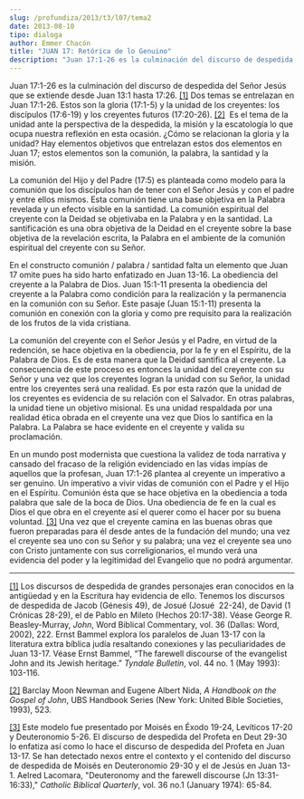 ```yaml
---
slug: /profundiza/2013/t3/l07/tema2
date: 2013-08-10
tipo: dialoga
author: Emmer Chacón
title: "JUAN 17: Retórica de lo Genuino"
description: "Juan 17:1-26 es la culminación del discurso de despedida del Señor Jesús que se  extiende desde Juan 13:1 hasta 17:26. Dos temas se entrelazan en Juan 17:1-26.  Estos son la gloria (17:1-5) y la unidad de los creyentes: los discípulos  (17:6-19) y los creyentes futuros (17:20-..."
---
```


Juan 17:1-26 es la culminación del discurso de despedida del Señor Jesús que se extiende desde Juan 13:1 hasta 17:26. [[1]](#_ftn1 "") Dos temas se entrelazan en Juan 17:1-26. Estos son la gloria (17:1-5) y la unidad de los creyentes: los discípulos (17:6-19) y los creyentes futuros (17:20-26). [[2]](#_ftn2 "")  Es el tema de la unidad ante la perspectiva de la despedida, la misión y la escatología lo que ocupa nuestra reflexión en esta ocasión. ¿Cómo se relacionan la gloria y la unidad? Hay elementos objetivos que entrelazan estos dos elementos en Juan 17; estos elementos son la comunión, la palabra, la santidad y la misión.

La comunión del Hijo y del Padre (17:5) es planteada como modelo para la comunión que los discípulos han de tener con el Señor Jesús y con el padre y entre ellos mismos. Esta comunión tiene una base objetiva en la Palabra revelada y un efecto visible en la santidad. La comunión espiritual del creyente con la Deidad se objetivaba en la Palabra y en la santidad. La santificación es una obra objetiva de la Deidad en el creyente sobre la base objetiva de la revelación escrita, la Palabra en el ambiente de la comunión espiritual del creyente con su Señor.

En el constructo comunión / palabra / santidad falta un elemento que Juan 17 omite pues ha sido harto enfatizado en Juan 13-16. La obediencia del creyente a la Palabra de Dios. Juan 15:1-11 presenta la obediencia del creyente a la Palabra como condición para la realización y la permanencia en la comunión con su Señor. Este pasaje (Juan 15:1-11) presenta la comunión en conexión con la gloria y como pre requisito para la realización de los frutos de la vida cristiana.

La comunión del creyente con el Señor Jesús y el Padre, en virtud de la redención, se hace objetiva en la obediencia, por la fe y en el Espíritu, de la Palabra de Dios. Es de esta manera que la Deidad santifica al creyente. La consecuencia de este proceso es entonces la unidad del creyente con su Señor y una vez que los creyentes logran la unidad con su Señor, la unidad entre los creyentes será una realidad. Es por esta razón que la unidad de los creyentes es evidencia de su relación con el Salvador. En otras palabras, la unidad tiene un objetivo misional. Es una unidad respaldada por una realidad ética obrada en el creyente una vez que Dios lo santifica en la Palabra. La Palabra se hace evidente en el creyente y valida su proclamación.

En un mundo post modernista que cuestiona la validez de toda narrativa y cansado del fracaso de la religión evidenciado en las vidas impías de aquellos que la profesan, Juan 17:1-26 plantea al creyente un imperativo a ser genuino. Un imperativo a vivir vidas de comunión con el Padre y el Hijo en el Espíritu. Comunión ésta que se hace objetiva en la obediencia a toda palabra que sale de la boca de Dios. Una obediencia de fe en la cual es Dios el que obra en el creyente así el querer como el hacer por su buena voluntad. [[3]](#_ftn3 "") Una vez que el creyente camina en las buenas obras que fueron preparadas para él desde antes de la fundación del mundo; una vez el creyente sea uno con su Señor y su palabra; una vez el creyente sea uno con Cristo juntamente con sus correligionarios, el mundo verá una evidencia del poder y la legitimidad del Evangelio que no podrá argumentar.

* * *

[[1]](#_ftnref1 "") Los discursos de despedida de grandes personajes eran conocidos en la antigüedad y en la Escritura hay evidencia de ello. Tenemos los discursos de despedida de Jacob (Génesis 49), de Josué (Josué  22-24), de David (1 Crónicas 28-29), el de Pablo en Mileto (Hechos 20:17-38). Véase George R. Beasley-Murray, _John_, Word Biblical Commentary, vol. 36 (Dallas: Word, 2002), 222. Ernst Bammel explora los paralelos de Juan 13-17 con la literatura extra bíblica judía resaltando conexiones y las peculiaridades de Juan 13-17. Véase Ernst Bammel, “The farewell discourse of the evangelist John and its Jewish heritage.” _Tyndale Bulletin_, vol. 44 no. 1 (May 1993): 103-116.

[[2]](#_ftnref2 "") Barclay Moon Newman and Eugene Albert Nida, _A Handbook on the Gospel of John_, UBS Handbook Series (New York: United Bible Societies, 1993), 523.

[[3]](#_ftnref3 "") Este modelo fue presentado por Moisés en Éxodo 19-24, Levíticos 17-20 y Deuteronomio 5-26. El discurso de despedida del Profeta en Deut 29-30 lo enfatiza así como lo hace el discurso de despedida del Profeta en Juan 13-17. Se han detectado nexos entre el contexto y el contenido del discurso de despedida de Moisés en Deuteronomio 29-30 y el de Jesús en Juan 13-1. Aelred Lacomara, "Deuteronomy and the farewell discourse (Jn 13:31-16:33)," _Catholic Biblical Quarterly_, vol. 36 no.1 (January 1974): 65-84.
